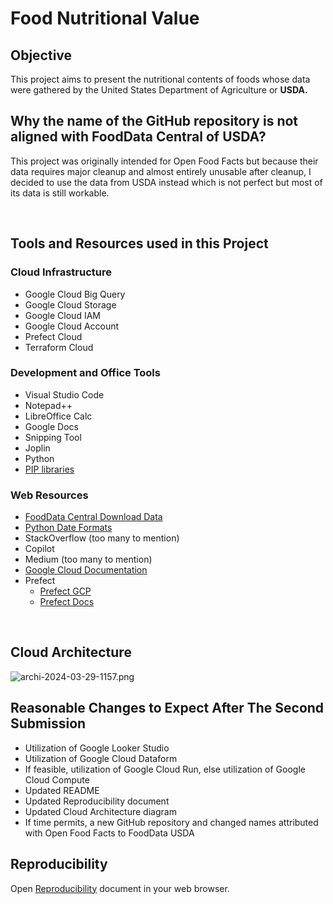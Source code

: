 # Food Nutritional Value

## Objective

This project aims to present the nutritional contents of foods whose data were gathered by the United States Department of Agriculture or **USDA.**

## Why the name of the GitHub repository is not aligned with FoodData Central of USDA?

This project was originally intended for Open Food Facts but because their data requires major cleanup and almost entirely unusable after cleanup, I decided to use the data from USDA instead which is not perfect but most of its data is still workable.

&nbsp;

## Tools and Resources used in this Project

### Cloud Infrastructure

- Google Cloud Big Query
- Google Cloud Storage
- Google Cloud IAM
- Google Cloud Account
- Prefect Cloud
- Terraform Cloud

### Development and Office Tools

- Visual Studio Code
- Notepad++
- LibreOffice Calc
- Google Docs
- Snipping Tool
- Joplin
- Python
- [PIP libraries](https://github.com/quezon/data-pipeline-OpenFoodFacts/blob/main/libraries.txt "PIP libraries")

### Web Resources

- [FoodData Central Download Data](https://fdc.nal.usda.gov/download-datasets.html "FoodData Central Download Data")
- [Python Date Formats](https://www.w3schools.com/python/python_datetime.asp "Python Date Formats")
- StackOverflow (too many to mention)
- Copilot
- Medium (too many to mention)
- [Google Cloud Documentation](https://cloud.google.com/docs "Google Cloud Documentation")
- Prefect
    - [Prefect GCP](https://prefecthq.github.io/prefect-gcp/ "Prefect GCP")
    - [Prefect Docs](https://docs.prefect.io/latest/ "Prefect Docs ")

&nbsp;

## Cloud Architecture

![archi-2024-03-29-1157.png](:/46a8ce80565d4c10b83b172f29ba7e59)

## Reasonable Changes to Expect After The Second Submission

- Utilization of Google Looker Studio
- Utilization of Google Cloud Dataform
- If feasible, utilization of Google Cloud Run, else utilization of Google Cloud Compute
- Updated README
- Updated Reproducibility document
- Updated Cloud Architecture diagram
- If time permits, a new GitHub repository and changed names attributed with Open Food Facts to FoodData USDA

## Reproducibility

Open [Reproducibility](https://docs.google.com/document/d/1W9M6_tQ87utLdZCVXT_oJueFO1zLi19eh5mTrXwsY-k/edit?usp=sharing "Reproducibility") document in your web browser.